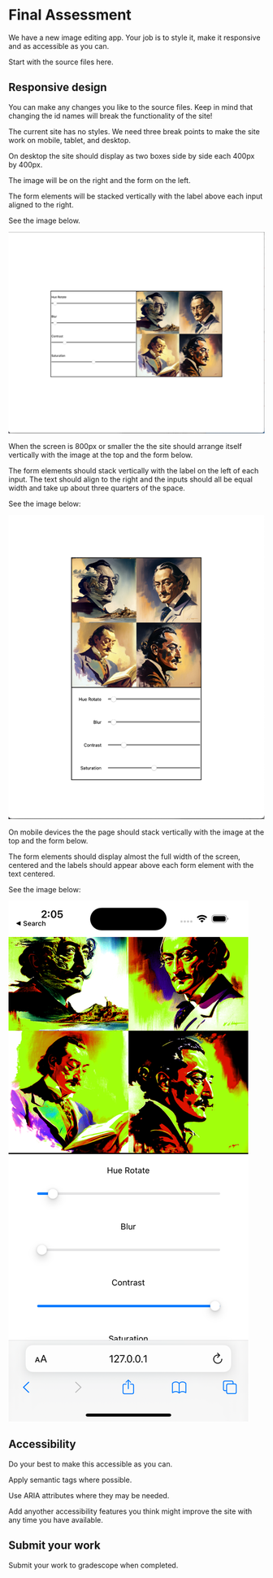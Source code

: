 # Final Assessment

We have a new image editing app. Your job is to style it, make it responsive and as accessible as you can.

Start with the source files here.

## Responsive design

You can make any changes you like to the source files. Keep in mind that changing the id names will break the functionality of the site!

The current site has no styles. We need three break points to make the site work on mobile, tablet, and desktop.

On desktop the site should display as two boxes side by side each 400px by 400px.

The image will be on the right and the form on the left.

The form elements will be stacked vertically with the label above each input aligned to the right.

See the image below.

![assessment desktop](./assessment-desktop.png)

When the screen is 800px or smaller the the site should arrange itself vertically with the image at the top and the form below.

The form elements should stack vertically with the label on the left of each input. The text should align to the right and the inputs should all be equal width and take up about three quarters of the space.

See the image below:

![assessment tablet](./assessment-tablet.png)

On mobile devices the the page should stack vertically with the image at the top and the form below.

The form elements should display almost the full width of the screen, centered and the labels should appear above each form element with the text centered.

See the image below:

![assessment mobile](./assessment-mobile.png)

## Accessibility

Do your best to make this accessible as you can.

Apply semantic tags where possible.

Use ARIA attributes where they may be needed.

Add anyother accessibility features you think might improve the site with any time you have available.

## Submit your work

Submit your work to gradescope when completed.
